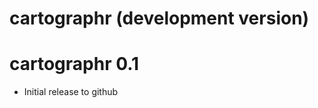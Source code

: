 # cartographr (development version)

cartographr 0.1
============================

* Initial release to github
